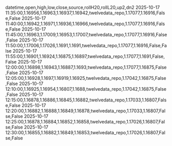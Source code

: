 datetime,open,high,low,close,source,rollH20,rollL20,up2,dn2
2025-10-17 11:35:00,1.16956,1.16963,1.16937,1.16942,twelvedata_repo,1.17077,1.16916,False,False
2025-10-17 11:40:00,1.16942,1.16971,1.16936,1.16966,twelvedata_repo,1.17077,1.16916,False,False
2025-10-17 11:45:00,1.16963,1.17009,1.16953,1.17007,twelvedata_repo,1.17077,1.16916,False,False
2025-10-17 11:50:00,1.17006,1.17026,1.1691,1.1691,twelvedata_repo,1.17077,1.16916,False,False
2025-10-17 11:55:00,1.16901,1.16924,1.16875,1.16897,twelvedata_repo,1.17077,1.1691,False,False
2025-10-17 12:00:00,1.16898,1.16943,1.16887,1.1693,twelvedata_repo,1.17077,1.16875,False,False
2025-10-17 12:05:00,1.16928,1.1697,1.16919,1.16925,twelvedata_repo,1.17042,1.16875,False,False
2025-10-17 12:10:00,1.16925,1.16954,1.16807,1.1688,twelvedata_repo,1.17042,1.16875,False,False
2025-10-17 12:15:00,1.16878,1.16886,1.16845,1.16882,twelvedata_repo,1.17033,1.16807,False,False
2025-10-17 12:20:00,1.16882,1.16888,1.16849,1.16878,twelvedata_repo,1.17033,1.16807,False,False
2025-10-17 12:25:00,1.16878,1.16884,1.16852,1.16858,twelvedata_repo,1.17026,1.16807,False,False
2025-10-17 12:30:00,1.16855,1.16882,1.16849,1.16853,twelvedata_repo,1.17026,1.16807,False,False
